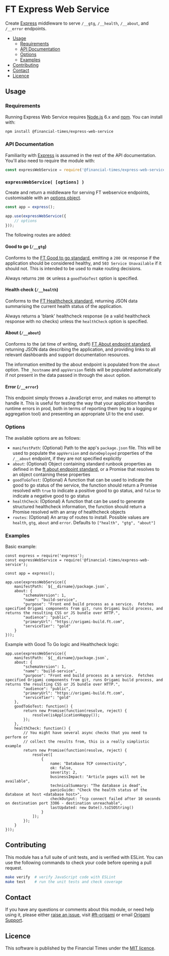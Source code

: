 
FT Express Web Service
======================

Create [Express] middleware to serve `/__gtg`, `/__health`, `/__about`, and `/__error` endpoints.

  - [Usage](#usage)
    - [Requirements](#requirements)
    - [API Documentation](#api-documentation)
    - [Options](#options)
    - [Examples](#examples)
  - [Contributing](#contributing)
  - [Contact](#contact)
  - [Licence](#licence)


Usage
-----

### Requirements

Running Express Web Service requires [Node.js] 6.x and [npm]. You can install with:

```sh
npm install @financial-times/express-web-service
```

### API Documentation

Familiarity with [Express] is assumed in the rest of the API documentation. You'll also need to require the module with:

```js
const expressWebService = require('@financial-times/express-web-service');
```

### `expressWebService( [options] )`

Create and return a middleware for serving FT webservice endpoints, customisable with an [options object](#options).

```js
const app = express();

app.use(expressWebService({
    // options
}));
```

The following routes are added:

#### Good to go (`/__gtg`)

Conforms to the [FT Good to go standard], emitting a `200 OK` response if the application should be considered healthy, and `503 Service Unavailable` if it should not. This is intended to be used to make routing decisions.

Always returns `200 OK` unless a `goodToGoTest` option is specified.

#### Health check (`/__health`)

Conforms to the [FT Healthcheck standard], returning JSON data summarising the current health status of the application.

Always returns a 'blank' healthcheck response (ie a valid healthcheck response with no checks) unless the `healthCheck` option is specified.

#### About (`/__about`)

Conforms to the (at time of writing, draft) [FT About endpoint standard], returning JSON data describing the application, and providing links to all relevant dashboards and support documentation resources.

The information emitted by the about endpoint is populated from the `about` option.  The `_hostname` and `appVersion` fields will be populated automatically if not present in the data passed in through the `about` option.

#### Error (`/__error`)

This endpoint simply throws a JavaScript error, and makes no attempt to handle it. This is useful for testing the way that your application handles runtime errors in prod, both in terms of reporting them (eg to a logging or aggregation tool) and presenting an appropriate UI to the end user.

### Options

The available options are as follows:

  - `manifestPath`: (Optional) Path to the app's `package.json` file. This will be used to populate the `appVersion` and `dateDeployed` properties of the `/__about` endpoint, if they are not specified explicitly
  - `about`: (Optional) Object containing standard runbook properties as defined in the [ft about endpoint standard], or a Promise that resolves to an object containing these properties
  - `goodToGoTest`: (Optional) A function that can be used to indicate the good to go status of the service, the function should return a Promise resolved with `true` to indicate a positive good to go status, and `false` to indicate a negative good to go status
  - `healthCheck`: (Optional) A function that can be used to generate structured healthcheck information, the function should return a Promise resolved with an array of healthcheck objects
  - `routes`: (Optional) An array of routes to install.  Possible values are `health`, `gtg`, `about` and `error`.  Defaults to `["health", "gtg", "about"]`

### Examples

Basic example:

```JS
const express = require('express');
const expressWebService = require('@financial-times/express-web-service');

const app = express();

app.use(expressWebService({
	manifestPath: `${__dirname}/package.json`,
	about: {
		"schemaVersion": 1,
		"name": "build-service",
		"purpose": "Front end build process as a service.  Fetches specified Origami components from git, runs Origami build process, and returns the resulting CSS or JS bundle over HTTP.",
		"audience": "public",
		"primaryUrl": "https://origami-build.ft.com",
		"serviceTier": "gold"
	}
}));
```

Example with Good To Go logic and Healthcheck logic:

```JS
app.use(expressWebService({
	manifestPath: `${__dirname}/package.json`,
	about: {
		"schemaVersion": 1,
		"name": "build-service",
		"purpose": "Front end build process as a service.  Fetches specified Origami components from git, runs Origami build process, and returns the resulting CSS or JS bundle over HTTP.",
		"audience": "public",
		"primaryUrl": "https://origami-build.ft.com",
		"serviceTier": "gold"
	},
	goodToGoTest: function() {
		return new Promise(function(resolve, reject) {
			resolve(isApplicationHappy());
		});
	},
	healthCheck: function() {
		// You might have several async checks that you need to perform or
		// collect the results from, this is a really simplistic example
		return new Promise(function(resolve, reject) {
			resolve([
				{
					name: "Database TCP connectivity",
					ok: false,
					severity: 2,
					businessImpact: "Article pages will not be available",
					technicalSummary: "The database is dead",
					panicGuide: "Check the health status of the database at host <database host>",
					checkOutput: "tcp connect failed after 10 seconds on destination port 3306 - destination unreachable",
					lastUpdated: new Date().toISOString()
				}
			]);
		});
	}
}));
```


Contributing
------------

This module has a full suite of unit tests, and is verified with ESLint. You can use the following commands to check your code before opening a pull request.

```sh
make verify  # verify JavaScript code with ESLint
make test    # run the unit tests and check coverage
```


Contact
-------

If you have any questions or comments about this module, or need help using it, please either [raise an issue][issues], visit [#ft-origami] or email [Origami Support].


Licence
-------

This software is published by the Financial Times under the [MIT licence][license].



[#ft-origami]: https://financialtimes.slack.com/messages/ft-origami/
[express]: http://expressjs.com/
[ft about endpoint standard]: https://docs.google.com/document/d/1B80a0nAI8L1cuIlSEai4Zuztq7Lef0ytxJYNFCjG7Ko/edit
[ft good to go standard]: https://docs.google.com/document/d/11paOrAIl9eIOqUEERc9XMaaL3zouJDdkmb-gExYFnw0/edit
[ft healthcheck standard]: https://docs.google.com/document/d/18hefJjImF5IFp9WvPAm9Iq5_GmWzI9ahlKSzShpQl1s/edit
[issues]: https://github.com/Financial-Times/express-web-service/issues
[license]: http://opensource.org/licenses/MIT
[node.js]: https://nodejs.org/
[npm]: https://www.npmjs.com/
[origami support]: mailto:origami-support@ft.com
